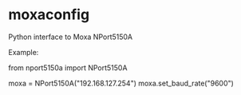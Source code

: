 # moxaconfig

Python interface to Moxa NPort5150A

Example:

from nport5150a import NPort5150A

moxa = NPort5150A("192.168.127.254")
moxa.set_baud_rate("9600")
